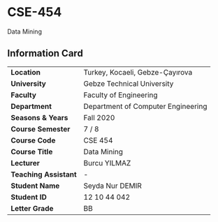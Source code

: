 # CSE-454
Data Mining

## Information Card
| | |
| --- | --- |
| **Location** | Turkey, Kocaeli, Gebze-Çayırova |
| **University** | Gebze Technical University |
| **Faculty** | Faculty of Engineering |
| **Department** | Department of Computer Engineering |
| **Seasons & Years** | Fall 2020 |
| **Course Semester** | 7 / 8 |
| **Course Code** | CSE 454 |
| **Course Title** | Data Mining |
| **Lecturer** | Burcu YILMAZ |
| **Teaching Assistant** | - |
| **Student Name** | Seyda Nur DEMIR |
| **Student ID** | 12 10 44 042 |
| **Letter Grade** | BB |
